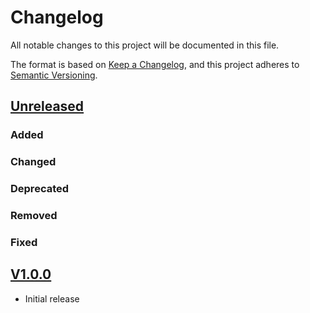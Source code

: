 # Changelog
All notable changes to this project will be documented in this file.

The format is based on [Keep a Changelog](https://keepachangelog.com/en/1.0.0/),
and this project adheres to [Semantic Versioning](https://semver.org/spec/v2.0.0.html).

## [Unreleased]

### Added

### Changed

### Deprecated

### Removed

### Fixed

## [V1.0.0]

- Initial release

[Unreleased]: <https://github.com/stac-extensions/raster/compare/v1.0.0...HEAD>
[v1.0.0]: <https://github.com/stac-extensions/tree/v1.0.0>
